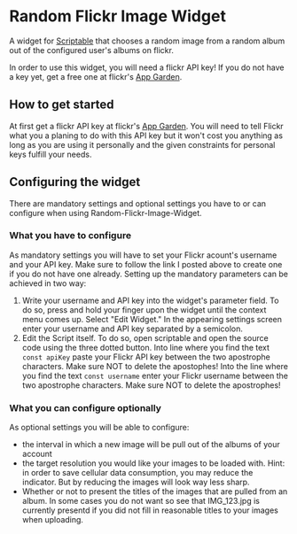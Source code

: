 # Random Flickr Image Widget
A widget for [Scriptable](https://scriptable.app) that chooses a random image from a random album out of the configured user's albums on flickr.

In order to use this widget, you will need a flickr API key!
If you do not have a key yet, get a free one at flickr's [App Garden](https://www.flickr.com/services/apps/create/).

## How to get started
At first get a flickr API key at flickr's [App Garden](https://www.flickr.com/services/apps/create/). You will need to tell Flickr what you a planing to do with this API key but it won't cost you anything as long as you are using it personally and the given constraints for personal keys fulfill your needs.

## Configuring the widget
There are mandatory settings and optional settings you have to or can configure when using Random-Flickr-Image-Widget. 

### What you have to configure
As mandatory settings you will have to set your Flickr acount's username and your API key. Make sure to follow the link I posted above to create one if you do not have one already. 
Setting up the mandatory parameters can be achieved in two way:
1. Write your username and API key into the widget's parameter field. 
To do so, press and hold your finger upon the widget until the context menu comes up. Select "Edit Widget." In the appearing settings screen enter your username and API key separated by a semicolon.
2. Edit the Script itself. 
To do so, open scriptable and open the source code using the three dotted button. Into line where you find the text `const apiKey` paste your Flickr API key between the two apostrophe characters. Make sure NOT to delete the apostophes! Into the line where you find the text `const username` enter your Flickr username between the two apostrophe characters. Make sure NOT to delete the apostrophes!

### What you can configure optionally
As optional settings you will be able to configure:
* the interval in which a new image will be pull out of the albums of your account
* the target resolution you would like your images to be loaded with. Hint: in order to save cellular data consumption, you may reduce the indicator. But by reducing the images will look way less sharp. 
* Whether or not to present the titles of the images that are pulled from an album. In some cases you do not want so see that IMG_123.jpg is currently presentd if you did not fill in reasonable titles to your images when uploading. 
